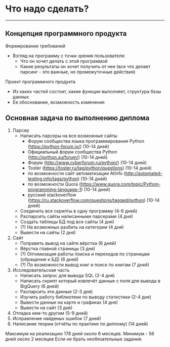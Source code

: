 
# Что надо сделать?
---

## Концепция программного продукта

Формирование требований
* Взгляд на программу с точки зрения пользователя:
   - Что он хочет делать с этой программой
   - Какие результаты он хочет получить от нее (все что делает парсинг - это важные, но промежуточные действия)

Проект программного продукта
* Из каких частей состоит, какие функции выполняет, структура базы данных
* Ее обоснование, возможность изменения

## Основная задача по выполнению диплома

1. Парсер
   * Написать парсеры на все возможные сайты
      - Форум сообщества языка программирования Python (https://python-forum.io/) (10-14 дней)
      - Официальный форум сообщества Python (http://python.su/forum/)             (10-14 дней)
      - Форум (http://www.cyberforum.ru/python/)                                  (10-14 дней)
      - Toster (https://toster.ru/tag/python/questions)                           (10-14 дней)
      - по возможности сайт автоматизации AtInfo (http://automated-testing.info/tags/python)  (10-14 дней)
      - по возможности Quora (https://www.quora.com/topic/Python-programming-language-1)      (10-14 дней)
      - русский stackoverflow (https://ru.stackoverflow.com/questions/tagged/python)          (10-14 дней)
   * Соеденить все скрипты в одну программу    (4-6 дней)
   * Распарсить сайты написанными парсерами    (4 дня)
   * Создать таблицы БД под все сайты          (4 дня)
   * (?) На возможных разбить на категории         (4 дня)
   * Вывести на сайты                          (2 дня)
2. Сайт
   * Поправить вывод на сайте вёрстка          (6 дней)
   * Вёрстка главной страницы                  (3 дня)
   * (?) Оптимизация работы поиска и переходов по страницам (обращение к БД)   (6 дней)
   * (?) По возможности вывод книг и поиск по книгам                           (7 дней)
3. Исследовательская часть
   * Написать запрос для вывода SQL            (2-4 дня)
   * Написать скрипт который извлечёт данные с поля для вывода в BigQuery  (6 дней)
   * Распарсить эти данные                     (2-3 дня)
   * Изучить работу библиотеки по выводу статистики    (2-4 дня)
   * Вывести данные на карте и графиках        (4 дня)
   * Вывести на сайт                           (3 дня)
4. Отладка кем-то другим (5-9 дней)
5. Исправление найденых ошибок (7 дней)
6. Написание теории (отчёты по практике по диплому) (14 дней)

Максимум на реализацию 178 дней около 6 месяцев.
Минимум - 56 дней около 2 месяцев Если не брать необязательные задания.
